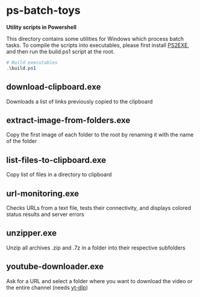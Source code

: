# ps-batch-toys

**Utility scripts in Powershell**

This directory contains some utilities for Windows which process batch tasks. To compile the scripts into executables, please first install [PS2EXE](https://github.com/MScholtes/PS2EXE), and then run the build.ps1 script at the root.

```PowerShell
# Build executables
.\build.ps1
```

## download-clipboard.exe

Downloads a list of links previously copied to the clipboard

## extract-image-from-folders.exe

Copy the first image of each folder to the root by renaming it with the name of the folder

## list-files-to-clipboard.exe

Copy list of files in a directory to clipboard

## url-monitoring.exe

Checks URLs from a text file, tests their connectivity, and displays colored status results and server errors

## unzipper.exe

Unzip all archives .zip and .7z in a folder into their respective subfolders

## youtube-downloader.exe

Ask for a URL and select a folder where you want to download the video or the entire channel (needs [yt-dlp](https://github.com/yt-dlp/yt-dlp))
